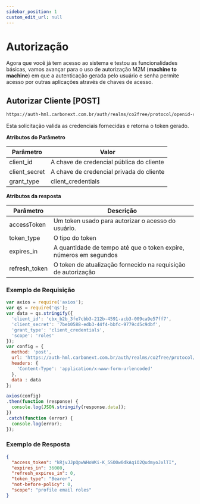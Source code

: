 ```yaml
---
sidebar_position: 1
custom_edit_url: null
---
```


# Autorização

Agora que você já tem acesso ao sistema e testou as funcionalidades básicas, vamos avançar para o uso de autorização M2M (**machine to machine**) em que a autenticação gerada pelo usuário e senha permite acesso por outras aplicações através de chaves de acesso.

## Autorizar Cliente [POST]

```md title="BASE URL"
https://auth-hml.carbonext.com.br/auth/realms/co2free/protocol/openid-connect/token
```

Esta solicitação valida as credenciais fornecidas e retorna o token gerado.

**Atributos do Parâmetro**

| Parâmetro    | Valor                                |
| ------------ | ---------------------------------------- |
| client_id     | A chave de credencial pública do cliente |
| client_secret | A chave de credencial privada do cliente |
| grant_type | client_credentials |

**Atributos da resposta**

| Parâmetro     | Descrição                                                         |
| ------------- | ----------------------------------------------------------------- |
| accessToken   | Um token usado para autorizar o acesso do usuário.                |
| token_type    | O tipo do token                                                   |
| expires_in    | A quantidade de tempo até que o token expire, números em segundos |
| refresh_token | O token de atualização fornecido na requisição de autorização     |


### Exemplo de Requisição

```javascript
var axios = require('axios');
var qs = require('qs');
var data = qs.stringify({
  'client_id': 'cbx_b2b_3fe7cbb3-212b-4591-acb3-009ca9e57ff7',
  'client_secret': '7beb0588-edb3-44f4-bbfc-9779cd5c9dbf',
  'grant_type': 'client_credentials',
  'scope': 'roles' 
});
var config = {
  method: 'post',
  url: 'https://auth-hml.carbonext.com.br/auth/realms/co2free/protocol/openid-connect/token',
  headers: { 
    'Content-Type': 'application/x-www-form-urlencoded'
  },
  data : data
};

axios(config)
.then(function (response) {
  console.log(JSON.stringify(response.data));
})
.catch(function (error) {
  console.log(error);
});
```

### Exemplo de Resposta

```json
{
  "access_token": "kRjvJJpQpwWHoWKi-K_5SO0w0dkAqiO2QudmyoJxlTI",
  "expires_in": 36000,
  "refresh_expires_in": 0,
  "token_type": "Bearer",
  "not-before-policy": 0,
  "scope": "profile email roles"
}
```

<!--
```md title="BODY urlencoded"
client_id: {{client_id}}
client_secret: {{client_secret}}
grant_type: client_credentials
scope: offline_access
```
## Atualizar Token [POST]

```md title="BASE URL"
https://auth.carbonext.com.br/connect/token
```

Este endpoint permite o usuário solicitar um novo token quando a validade do seu token atual expirar.

**Atributos do Parâmetro**

| Parâmetro     | Descrição                                                   |
| ------------- | ----------------------------------------------------------- |
| refresh_token | O token de atualização fornecido na resposta de autorização |

### Exemplo de Requisição

```javascript
curl -X POST 'https://auth.carbonext.com.br/connect/token' \
--data-urlencode 'grant_type=refresh_token' \
--data-urlencode 'refresh_token={{refresh_token}}' \
--data-urlencode 'client_id={{client_id}}' \
--data-urlencode 'client_secret={{client_secret}}'
```

### Exemplo de Resposta

```json
{
  "access_token": "_OAiP7ySFVRf6_KE-8u9AcXjZQJQXhfRUkq_E0Zr1Mk",
  "token_type": "Bearer",
  "expires_in": 3595,
  "scope": "offline_access",
  "refresh_token": "5iI6Zo9QmJ3-bcmRTtH6ICdzjG-K2usMRKld0KrJRxw"
}
```

```md title="BODY urlencoded"
grant_type: refresh_token
refresh_token: {{refresh_token}}
client_id: {{client_id}}
client_secret: {{client_secret}}
``` -->

<!-- ## Informações de Usuário [GET]

```md title="BASE URL"
https://auth.carbonext.com.br/connect/userinfo
```

Uma solicitação que recupera informações do usuário (ou chave da aplicação).

**Atributos de resposta**

| Atributos             | Descrição                                                                 |
| --------------------- | ------------------------------------------------------------------------- |
| clientId              | A identificação do cliente (chave pública)                                |
| userId                | A identificação do usuário                                                |
| name                  | O nome do usuário                                                         |
| email                 | O e-mail do usuário                                                       |
| isEmailValid          | Um booleano para identificar se o e-mail do usuário foi verificado        |
| customerId            | O ID do cliente ao qual o usuário ou aplicação está relacionado           |
| customerApplicationId | O ID da aplicação do cliente (chave)                                      |
| customerTaxId         | Número do documento fiscal do cliente                                     |
| customerLegalName     | O nome legal do cliente                                                   |
| permissions           | Uma matriz contendo as chaves de permissões para o usuário (ou aplicação) |

### Exemplo de Requisição

```javascript
curl -X GET 'https://auth.carbonext.com.br/connect/userinfo' \
    -H 'Content-Type: application/json' \
    -H 'Authorization: Bearer {token}'
```

### Exemplo de Resposta

```json
{
  "clientId": "5d7aac18-f566-49ec-b6cb-48e533d0d262",
  "userId": null,
  "name": null,
  "email": "exemplo.req@email.com",
  "isEmailValid": false,
  "customerId": "c892597a-997c-4a6f-a4cf-6e370240edff",
  "customerApplicationId": "ef04cbdc-5197-4812-a910-0d5253b4b2f5",
  "customerTaxId": "10.203.485/0001-74",
  "customerLegalName": "Carbon Teste",
  "permissions": [
    "certificates_read",
    "customerApplication_read",
    "customerApplication_write",
    "financial_read",
    "financial_write",
    "orders_read",
    "orders_write",
    "users_read",
    "users_write"
  ]
}
``` -->
